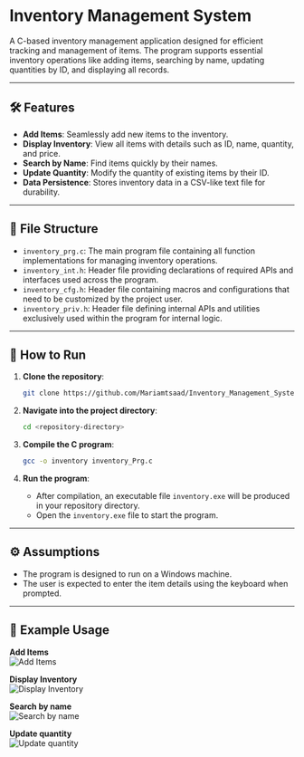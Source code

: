 # Inventory Management System

A C-based inventory management application designed for efficient tracking and management of items. The program supports essential inventory operations like adding items, searching by name, updating quantities by ID, and displaying all records.

---

## 🛠 Features

- **Add Items**: Seamlessly add new items to the inventory.
- **Display Inventory**: View all items with details such as ID, name, quantity, and price.
- **Search by Name**: Find items quickly by their names.
- **Update Quantity**: Modify the quantity of existing items by their ID.
- **Data Persistence**: Stores inventory data in a CSV-like text file for durability.

---

## 📂 File Structure

- `inventory_prg.c`: The main program file containing all function implementations for managing inventory operations.
- `inventory_int.h`: Header file providing declarations of required APIs and interfaces used across the program.
- `inventory_cfg.h`: Header file containing macros and configurations that need to be customized by the project user.
- `inventory_priv.h`: Header file defining internal APIs and utilities exclusively used within the program for internal logic.
  
---

## 🚀 How to Run

1. **Clone the repository**:
    ```bash
    git clone https://github.com/Mariamtsaad/Inventory_Management_System
    ```

2. **Navigate into the project directory**:
    ```bash
    cd <repository-directory>
    ```

3. **Compile the C program**:

    ```bash
    gcc -o inventory inventory_Prg.c
    ```

4. **Run the program**:
   - After compilation, an executable file `inventory.exe` will be produced in your repository directory.
   - Open the `inventory.exe` file to start the program.

---

## ⚙️ Assumptions
   - The program is designed to run on a Windows machine.
   - The user is expected to enter the item details using the keyboard when prompted.

---

## 📑 Example Usage

**Add Items**  
![Add Items](https://github.com/user-attachments/assets/82f5986c-6e2c-4ac7-b52d-bb1e12b9dd61)

**Display Inventory**  
![Display Inventory](https://github.com/user-attachments/assets/29dc78b8-f0f1-41c5-a3c9-1223d8b88eaa)

**Search by name**  
![Search by name](https://github.com/user-attachments/assets/549810b1-e3c8-4daf-ac1b-5d3e954c034d)

**Update quantity**  
![Update quantity](https://github.com/user-attachments/assets/52b87390-584a-4fbd-b65f-9555010ce0bc)






